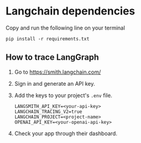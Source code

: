 # Langchain dependencies

Copy and run the following line on your terminal

```console
pip install -r requirements.txt
```

## How to trace LangGraph

1. Go to https://smith.langchain.com/
2. Sign in and generate an API key.
3. Add the keys to your project's `.env` file.

    ```console
    LANGSMITH_API_KEY=<your-api-key>
    LANGCHAIN_TRACING_V2=true
    LANGCHAIN_PROJECT=<project-name>
    OPENAI_API_KEY=<your-openai-api-key>
    ```
4. Check your app through their dashboard.